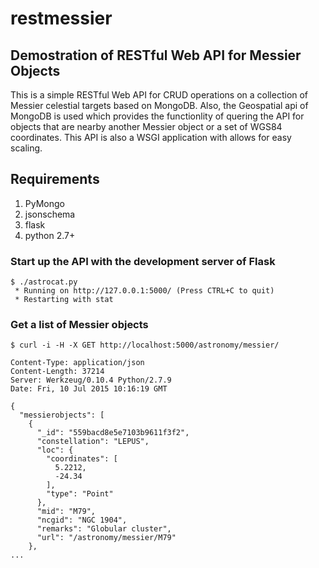 # restmessier

## Demostration of RESTful Web API for Messier Objects

This is a simple RESTful Web API for CRUD operations on a collection of Messier celestial targets based on MongoDB. Also, the Geospatial api of MongoDB is used which provides the functionlity of quering the API for objects that are nearby another Messier object or a set of WGS84 coordinates. This API is also a WSGI application with allows for easy scaling.

## Requirements

1. PyMongo
2. jsonschema
3. flask
4. python 2.7+

### Start up the API with the development server of Flask

```
$ ./astrocat.py
 * Running on http://127.0.0.1:5000/ (Press CTRL+C to quit)
 * Restarting with stat
```

### Get a list of Messier objects

```
$ curl -i -H -X GET http://localhost:5000/astronomy/messier/

Content-Type: application/json
Content-Length: 37214
Server: Werkzeug/0.10.4 Python/2.7.9
Date: Fri, 10 Jul 2015 10:16:19 GMT

{
  "messierobjects": [
    {
      "_id": "559bacd8e5e7103b9611f3f2", 
      "constellation": "LEPUS", 
      "loc": {
        "coordinates": [
          5.2212, 
          -24.34
        ], 
        "type": "Point"
      }, 
      "mid": "M79", 
      "ncgid": "NGC 1904", 
      "remarks": "Globular cluster", 
      "url": "/astronomy/messier/M79"
    }, 
...
```

